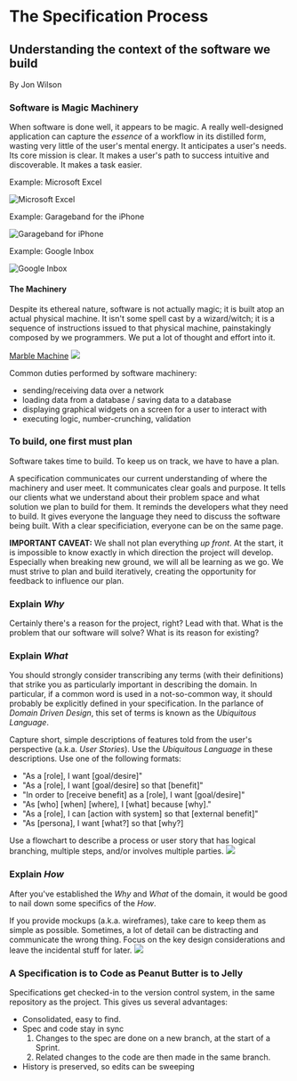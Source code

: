 # The Specification Process
## Understanding the context of the software we build

By Jon Wilson

### Software is Magic Machinery
When software is done well, it appears to be magic.  A really well-designed application can capture the *essence* of a workflow in its distilled form, wasting very little of the user's mental energy.  It anticipates a user's needs.  Its core mission is clear.  It makes a user's path to success intuitive and discoverable.  It makes a task easier.

Example: Microsoft Excel

![Microsoft Excel](excel.jpg)

Example: Garageband for the iPhone

![Garageband for iPhone](garageband-tracks.jpg)

Example: Google Inbox

![Google Inbox](google-inbox.gif)

#### The Machinery
Despite its ethereal nature, software is not actually magic; it is built atop an actual physical machine.  It isn't some spell cast by a wizard/witch; it is a sequence of instructions issued to that physical machine, painstakingly composed by we programmers.  We put a lot of thought and effort into it.

[Marble Machine](https://www.youtube.com/watch?v=IvUU8joBb1Q)
![](marble-machine.jpg)

Common duties performed by software machinery:
- sending/receiving data over a network
- loading data from a database / saving data to a database
- displaying graphical widgets on a screen for a user to interact with
- executing logic, number-crunching, validation

### To build, one first must plan
Software takes time to build.  To keep us on track, we have to have a plan.

A specification communicates our current understanding of where the machinery and user meet.
It communicates clear goals and purpose.
It tells our clients what we understand about their problem space and what solution we plan to build for them.
It reminds the developers what they need to build.
It gives everyone the language they need to discuss the software being built.
With a clear specificiation, everyone can be on the same page.

**IMPORTANT CAVEAT:** We shall not plan everything *up front*.  At the start, it is impossible to know exactly in which direction the project will develop.  Especially when breaking new ground, we will all be learning as we go.  We must strive to plan and build iteratively, creating the opportunity for feedback to influence our plan.

### Explain *Why*
Certainly there's a reason for the project, right?  Lead with that.  What is the problem that our software will solve?  What is its reason for existing?

### Explain *What*
You should strongly consider transcribing any terms (with their definitions) that strike you as particularly important in describing the domain.  In particular, if a common word is used in a not-so-common way, it should probably be explicitly defined in your specification.  In the parlance of *Domain Driven Design*, this set of terms is known as the *Ubiquitous Language*.

Capture short, simple descriptions of features told from the user's perspective (a.k.a. *User Stories*).  Use the *Ubiquitous Language* in these descriptions. Use one of the following formats:
- "As a [role], I want [goal/desire]"
- "As a [role], I want [goal/desire] so that [benefit]"
- "In order to [receive benefit] as a [role], I want [goal/desire]"
- "As [who] [when] [where], I [what] because [why]."
- "As a [role], I can [action with system] so that [external benefit]"
- "As [persona], I want [what?] so that [why?]

Use a flowchart to describe a process or user story that has logical branching, multiple steps, and/or involves multiple parties.
![](Flowchart-Example.png)

### Explain *How*
After you've established the *Why* and *What* of the domain, it would be good to nail down some specifics of the *How*.

If you provide mockups (a.k.a. wireframes), take care to keep them as simple as possible.  Sometimes, a lot of detail can be distracting and communicate the wrong thing.  Focus on the key design considerations and leave the incidental stuff for later.
![](Wireframe-Example.png)


### A Specification is to Code as Peanut Butter is to Jelly
Specifications get checked-in to the version control system, in the same repository as the project.  This gives us several advantages:
- Consolidated, easy to find.
- Spec and code stay in sync
    1. Changes to the spec are done on a new branch, at the start of a Sprint.
    2. Related changes to the code are then made in the same branch.
- History is preserved, so edits can be sweeping